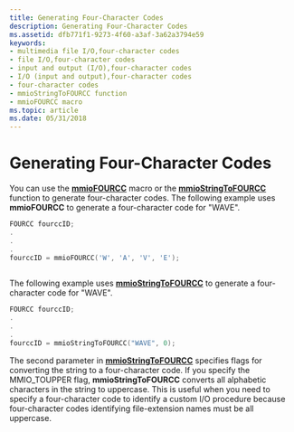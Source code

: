 ```yaml
---
title: Generating Four-Character Codes
description: Generating Four-Character Codes
ms.assetid: dfb771f1-9273-4f60-a3af-3a62a3794e59
keywords:
- multimedia file I/O,four-character codes
- file I/O,four-character codes
- input and output (I/O),four-character codes
- I/O (input and output),four-character codes
- four-character codes
- mmioStringToFOURCC function
- mmioFOURCC macro
ms.topic: article
ms.date: 05/31/2018
---
```


# Generating Four-Character Codes

You can use the [**mmioFOURCC**](https://msdn.microsoft.com/en-us/library/Dd757320(v=VS.85).aspx) macro or the [**mmioStringToFOURCC**](https://msdn.microsoft.com/en-us/library/Dd757340(v=VS.85).aspx) function to generate four-character codes. The following example uses **mmioFOURCC** to generate a four-character code for "WAVE".


```C++
FOURCC fourccID; 
. 
. 
. 
fourccID = mmioFOURCC('W', 'A', 'V', 'E'); 
 
```



The following example uses [**mmioStringToFOURCC**](https://msdn.microsoft.com/en-us/library/Dd757340(v=VS.85).aspx) to generate a four-character code for "WAVE".


```C++
FOURCC fourccID; 
. 
. 
. 
fourccID = mmioStringToFOURCC("WAVE", 0); 
```



The second parameter in [**mmioStringToFOURCC**](https://msdn.microsoft.com/en-us/library/Dd757340(v=VS.85).aspx) specifies flags for converting the string to a four-character code. If you specify the MMIO\_TOUPPER flag, **mmioStringToFOURCC** converts all alphabetic characters in the string to uppercase. This is useful when you need to specify a four-character code to identify a custom I/O procedure because four-character codes identifying file-extension names must be all uppercase.

 

 




